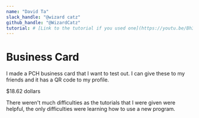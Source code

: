 ```yaml
---
name: "David Ta"
slack_handle: "@wizard catz"
github_handle: "@WizardCatz"
tutorial: # [Link to the tutorial if you used one](https://youtu.be/Bh3dm81X_zs?si=Wnk5zygw4vUFFt09)
---
```


# Business Card 

<!-- Describe your board in 2-3 sentences. What are you making? What will it do? -->
I made a PCH business card that I want to test out. I can give these to my friends and it has a QR code to my profile.
<!-- How much is it going to cost? -->
$18.62 dollars
<!-- Tell us a little bit about your design process. What were some challenges? What helped? ***Totally optional*** -->
There weren't much difficulties as the tutorials that I were given were helpful, the only difficulties were learning how to use a new program.
